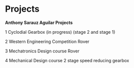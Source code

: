 # Projects
**Anthony Sarauz Aguilar Projects**

1 Cyclodial Gearbox (in progress) (stage 2 and stage 1)

2 Western Engineering Competition Rover

3 Mechatronics Design course Rover

4 Mechanical Design course 2 stage speed reducing gearbox
